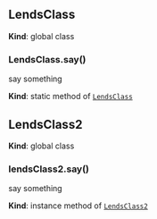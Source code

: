 <a name="LendsClass"></a>
## LendsClass
**Kind**: global class


<a name="LendsClass.say"></a>
### LendsClass.say()
say something

**Kind**: static method of [`LendsClass`](#LendsClass)


<a name="LendsClass2"></a>
## LendsClass2
**Kind**: global class


<a name="LendsClass2+say"></a>
### lendsClass2.say()
say something

**Kind**: instance method of [`LendsClass2`](#LendsClass2)


